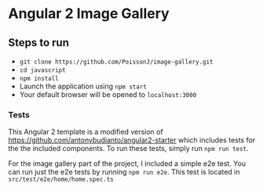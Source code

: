 # Angular 2 Image Gallery

## Steps to run
- `git clone https://github.com/PoissonJ/image-gallery.git`
- `cd javascript`
- `npm install`
- Launch the application using `npm start`
- Your default browser will be opened to `localhost:3000`

### Tests
This Angular 2 template is a modified version of https://github.com/antonybudianto/angular2-starter
which includes tests for the the included components. To run these tests, simply run `npm run test`.

For the image gallery part of the project, I included a simple e2e test. You can run just the e2e tests
by running `npm run e2e`. This test is located in `src/test/e2e/home/home.spec.ts`
